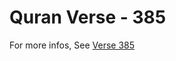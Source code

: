 # Quran Verse - 385 

For more infos, See [Verse 385](https://www.quranbookk.com/quran/search?q=385)